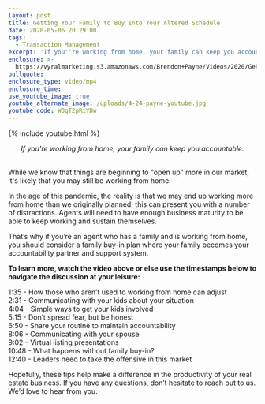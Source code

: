 ```yaml
---
layout: post
title: Getting Your Family to Buy Into Your Altered Schedule
date: 2020-05-06 20:29:00
tags:
  - Transaction Management
excerpt: 'If you''re working from home, your family can keep you accountable.'
enclosure: >-
  https://vyralmarketing.s3.amazonaws.com/Brendon+Payne/Videos/2020/Getting+Your+Family+to+Buy+Into+Your+Altered+Schedule.mp4
pullquote:
enclosure_type: video/mp4
enclosure_time:
use_youtube_image: true
youtube_alternate_image: /uploads/4-24-payne-youtube.jpg
youtube_code: W3gT2pRiYDw
---
```


{% include youtube.html %}

<center><em>If you're working from home, your family can keep you accountable.</em></center>

<br>While we know that things are beginning to "open up" more in our market, it's likely that you may still be working from home.

In the age of this pandemic, the reality is that we may end up working more from home than we originally planned; this can present you with a number of distractions. Agents will need to have enough business maturity to be able to keep working and sustain themselves.

That’s why if you’re an agent who has a family and is working from home, you should consider a family buy-in plan where your family becomes your accountability partner and support system.

**To learn more, watch the video above or else use the timestamps below to navigate the discussion at your leisure:**

1:35 - How those who aren’t used to working from home can adjust<br>2:31 - Communicating with your kids about your situation<br>4:04 - Simple ways to get your kids involved<br>5:15 - Don’t spread fear, but be honest<br>6:50 - Share your routine to maintain accountability<br>8:06 - Communicating with your spouse<br>9:02 - Virtual listing presentations<br>10:48 - What happens without family buy-in?<br>12:40 - Leaders need to take the offensive in this market

Hopefully, these tips help make a difference in the productivity of your real estate business. If you have any questions, don’t hesitate to reach out to us. We’d love to hear from you.